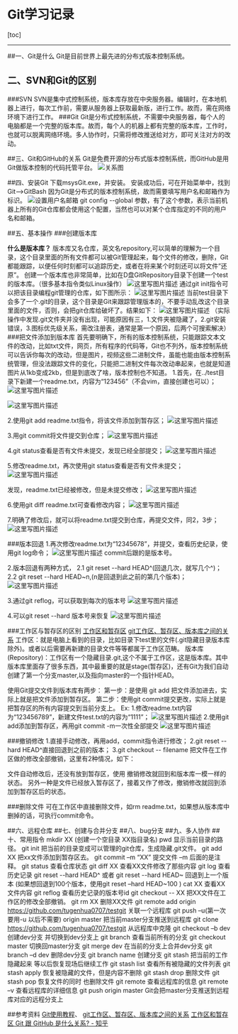 # Git学习记录


[toc]

-------------------

##一、Git是什么
Git是目前世界上最先进的分布式版本控制系统。

## 二、SVN和Git的区别

###SVN
SVN是集中式控制系统，版本库存放在中央服务器。编辑时，在本地机器上进行，每次工作前，需要从服务器上获取最新版，进行工作。故而，需在网络环境下进行工作。
###Git
Git是分布式控制系统，不需要中央服务器，每个人的电脑都是一个完整的版本库。故而，每个人的机器上都有完整的版本库，工作时，也就可以脱离网络环境。多人协作时，只需将修改推送给对方，即可关注对方的改动。

##三、Git和GitHub的关系
Git是免费开源的分布式版本控制系统，而GitHub是用Git做版本控制的代码托管平台。
![关系图](http://img.blog.csdn.net/20171117104714099?watermark/2/text/aHR0cDovL2Jsb2cuY3Nkbi5uZXQvRGF2aWRfSmV0dA==/font/5a6L5L2T/fontsize/400/fill/I0JBQkFCMA==/dissolve/70/gravity/SouthEast)


##四、安装Git
下载msysGit.exe，并安装。
安装成功后，可在开始菜单中，找到Git-->GitBash
因为Git是分布式的版本控制系统，故而需要填写用户名和邮箱作为标识。
![设置用户名邮箱](http://img.blog.csdn.net/20171117133723250?watermark/2/text/aHR0cDovL2Jsb2cuY3Nkbi5uZXQvRGF2aWRfSmV0dA==/font/5a6L5L2T/fontsize/400/fill/I0JBQkFCMA==/dissolve/70/gravity/SouthEast)
git config  --global 参数，有了这个参数，表示当前机器上所有的Git仓库都会使用这个配置，当然也可以对某个仓库指定的不同的用户名和邮箱。

##五、基本操作
###创建版本库

**什么是版本库？**
       版本库又名仓库，英文名repository,可以简单的理解为一个目录，这个目录里面的所有文件都可以被Git管理起来，每个文件的修改，删除，Git都能跟踪，以便任何时刻都可以追踪历史，或者在将来某个时刻还可以将文件”还原”。
创建一个版本库也非常简单，比如在D盘GitRepository目录下创建一个test的版本库。（很多基本指令类似Linux操作）
![这里写图片描述](http://img.blog.csdn.net/20171117140609577?watermark/2/text/aHR0cDovL2Jsb2cuY3Nkbi5uZXQvRGF2aWRfSmV0dA==/font/5a6L5L2T/fontsize/400/fill/I0JBQkFCMA==/dissolve/70/gravity/SouthEast)
通过git init指令可以把该目录编程git管理的仓库，如下图所示：
![这里写图片描述](http://img.blog.csdn.net/20171117140708019?watermark/2/text/aHR0cDovL2Jsb2cuY3Nkbi5uZXQvRGF2aWRfSmV0dA==/font/5a6L5L2T/fontsize/400/fill/I0JBQkFCMA==/dissolve/70/gravity/SouthEast)
当前test目录下会多了一个.git的目录，这个目录是Git来跟踪管理版本的，不要手动乱改这个目录里面的文件，否则，会把git仓库给破坏了。结果如下：
![这里写图片描述](http://img.blog.csdn.net/20171117142222116?watermark/2/text/aHR0cDovL2Jsb2cuY3Nkbi5uZXQvRGF2aWRfSmV0dA==/font/5a6L5L2T/fontsize/400/fill/I0JBQkFCMA==/dissolve/70/gravity/SouthEast)
（实际操作中发现.git文件夹并没有出现，可能原因有三，1.文件夹被隐藏了，2.git安装错误，3.图标优先级关系，需改注册表，通常是第一个原因，后两个可搜索解决）
###把文件添加到版本库
首先要明确下，所有的版本控制系统，只能跟踪文本文件的改动，比如txt文件，网页，所有程序的代码等，Git也不列外，版本控制系统可以告诉你每次的改动，但是图片，视频这些二进制文件，虽能也能由版本控制系统管理，但没法跟踪文件的变化，只能把二进制文件每次改动串起来，也就是知道图片从1kb变成2kb，但是到底改了啥，版本控制也不知道。
1.首先，在../test目录下新建一个readme.txt，内容为“123456”（不会vim，直接创建也可以）；
![这里写图片描述](http://img.blog.csdn.net/20171117143502684?watermark/2/text/aHR0cDovL2Jsb2cuY3Nkbi5uZXQvRGF2aWRfSmV0dA==/font/5a6L5L2T/fontsize/400/fill/I0JBQkFCMA==/dissolve/70/gravity/SouthEast)

![这里写图片描述](http://img.blog.csdn.net/20171117143707889?watermark/2/text/aHR0cDovL2Jsb2cuY3Nkbi5uZXQvRGF2aWRfSmV0dA==/font/5a6L5L2T/fontsize/400/fill/I0JBQkFCMA==/dissolve/70/gravity/SouthEast)

2.使用git add readme.txt指令，将该文件添加到暂存区；
![这里写图片描述](http://img.blog.csdn.net/20171117143759694?watermark/2/text/aHR0cDovL2Jsb2cuY3Nkbi5uZXQvRGF2aWRfSmV0dA==/font/5a6L5L2T/fontsize/400/fill/I0JBQkFCMA==/dissolve/70/gravity/SouthEast)

3.用git commit将文件提交到仓库；
![这里写图片描述](http://img.blog.csdn.net/20171117144001503?watermark/2/text/aHR0cDovL2Jsb2cuY3Nkbi5uZXQvRGF2aWRfSmV0dA==/font/5a6L5L2T/fontsize/400/fill/I0JBQkFCMA==/dissolve/70/gravity/SouthEast)

4.git status查看是否有文件未提交，发现已经全部提交；
![这里写图片描述](http://img.blog.csdn.net/20171117144110466?watermark/2/text/aHR0cDovL2Jsb2cuY3Nkbi5uZXQvRGF2aWRfSmV0dA==/font/5a6L5L2T/fontsize/400/fill/I0JBQkFCMA==/dissolve/70/gravity/SouthEast)

5.修改readme.txt，再次使用git status查看是否有文件未提交；
![这里写图片描述](http://img.blog.csdn.net/20171117144243647?watermark/2/text/aHR0cDovL2Jsb2cuY3Nkbi5uZXQvRGF2aWRfSmV0dA==/font/5a6L5L2T/fontsize/400/fill/I0JBQkFCMA==/dissolve/70/gravity/SouthEast)

发现，readme.txt已经被修改，但是未提交修改；
![这里写图片描述](http://img.blog.csdn.net/20171117144327336?watermark/2/text/aHR0cDovL2Jsb2cuY3Nkbi5uZXQvRGF2aWRfSmV0dA==/font/5a6L5L2T/fontsize/400/fill/I0JBQkFCMA==/dissolve/70/gravity/SouthEast)

6.使用git diff readme.txt可查看修改内容；
![这里写图片描述](http://img.blog.csdn.net/20171117144626691?watermark/2/text/aHR0cDovL2Jsb2cuY3Nkbi5uZXQvRGF2aWRfSmV0dA==/font/5a6L5L2T/fontsize/400/fill/I0JBQkFCMA==/dissolve/70/gravity/SouthEast)

7.明确了修改后，就可以将readme.txt提交到仓库，再提交文件，同2，3步；
![这里写图片描述](http://img.blog.csdn.net/20171117144932399?watermark/2/text/aHR0cDovL2Jsb2cuY3Nkbi5uZXQvRGF2aWRfSmV0dA==/font/5a6L5L2T/fontsize/400/fill/I0JBQkFCMA==/dissolve/70/gravity/SouthEast)

###版本回退
1.再次修改readme.txt为“12345678”，并提交，查看历史纪录，使用git log命令；
![这里写图片描述](http://img.blog.csdn.net/20171117145904843?watermark/2/text/aHR0cDovL2Jsb2cuY3Nkbi5uZXQvRGF2aWRfSmV0dA==/font/5a6L5L2T/fontsize/400/fill/I0JBQkFCMA==/dissolve/70/gravity/SouthEast)
commit后跟的是版本号。

2.版本回退有两种方式，
2.1 git reset --hard HEAD^(回退几次，就写几个^)；
2.2 git reset --hard HEAD~n,(n是回退到此之前的第几个版本)；
![这里写图片描述](http://img.blog.csdn.net/20171117150142673?watermark/2/text/aHR0cDovL2Jsb2cuY3Nkbi5uZXQvRGF2aWRfSmV0dA==/font/5a6L5L2T/fontsize/400/fill/I0JBQkFCMA==/dissolve/70/gravity/SouthEast)

3.通过git reflog，可以获取到每次的版本号
![这里写图片描述](http://img.blog.csdn.net/20171117150457737?watermark/2/text/aHR0cDovL2Jsb2cuY3Nkbi5uZXQvRGF2aWRfSmV0dA==/font/5a6L5L2T/fontsize/400/fill/I0JBQkFCMA==/dissolve/70/gravity/SouthEast)

4.可以git reset --hard 版本号来恢复
![这里写图片描述](http://img.blog.csdn.net/20171117150857452?watermark/2/text/aHR0cDovL2Jsb2cuY3Nkbi5uZXQvRGF2aWRfSmV0dA==/font/5a6L5L2T/fontsize/400/fill/I0JBQkFCMA==/dissolve/70/gravity/SouthEast)

###工作区与暂存区的区别
[工作区和暂存区](https://www.liaoxuefeng.com/wiki/0013739516305929606dd18361248578c67b8067c8c017b000/0013745374151782eb658c5a5ca454eaa451661275886c6000)
[git工作区、暂存区、版本库之间的关系](https://www.cnblogs.com/lianghe01/p/5846525.html)
工作区：就是电脑上看到的目录，比如目录下test里的文件(.git隐藏目录版本库除外)。或者以后需要再新建的目录文件等等都属于工作区范畴。
版本库(Repository)：工作区有一个隐藏目录.git,这个不属于工作区，这是版本库。其中版本库里面存了很多东西，其中最重要的就是stage(暂存区)，还有Git为我们自动创建了第一个分支master,以及指向master的一个指针HEAD。

使用Git提交文件到版本库有两步：
  第一步：是使用 git add 把文件添加进去，实际上就是把文件添加到暂存区。
  第二步：使用git commit提交更改，实际上就是把暂存区的所有内容提交到当前分支上。
Ex:
1.修改readme.txt内容为“123456789”，新建文件test.txt的内容为“1111”；
![这里写图片描述](http://img.blog.csdn.net/20171117151722384?watermark/2/text/aHR0cDovL2Jsb2cuY3Nkbi5uZXQvRGF2aWRfSmV0dA==/font/5a6L5L2T/fontsize/400/fill/I0JBQkFCMA==/dissolve/70/gravity/SouthEast)
2.使用git add添加到暂存区，再用git commit -m一次性全部提交
![这里写图片描述](http://img.blog.csdn.net/20171117152140399?watermark/2/text/aHR0cDovL2Jsb2cuY3Nkbi5uZXQvRGF2aWRfSmV0dA==/font/5a6L5L2T/fontsize/400/fill/I0JBQkFCMA==/dissolve/70/gravity/SouthEast)

###撤销修改
1.直接手动修改，再用add，commit指令进行修改；
2.git reset --hard HEAD^直接回退到之前的版本；
3.git checkout -- filename
把文件在工作区做的修改全部撤销，这里有2种情况，如下：

文件自动修改后，还没有放到暂存区，使用 撤销修改就回到和版本库一模一样的状态。
另外一种是文件已经放入暂存区了，接着又作了修改，撤销修改就回到添加到暂存区后的状态。

###删除文件
可在工作区中直接删除文件，如rm readme.txt，如果想从版本库中删掉的话，可执行commit命令。

##六、远程仓库
##七、创建与合并分支
##八、bug分支
##九、多人协作
##十、常用指令
mkdir         XX (创建一个空目录 XX指目录名)
   pwd          显示当前目录的路径。
   git init          把当前的目录变成可以管理的git仓库，生成隐藏.git文件。
   git add XX       把xx文件添加到暂存区去。
   git commit –m “XX”  提交文件 –m 后面的是注释。
   git status        查看仓库状态
   git diff  XX      查看XX文件修改了那些内容
   git log          查看历史记录
   git reset  --hard HEAD^ 或者 git reset  --hard HEAD~ 回退到上一个版本
                        (如果想回退到100个版本，使用git reset –hard HEAD~100 )
   cat XX         查看XX文件内容
   git reflog       查看历史记录的版本号id
   git checkout -- XX  把XX文件在工作区的修改全部撤销。
   git rm XX          删除XX文件
   git remote add origin https://github.com/tugenhua0707/testgit 关联一个远程库
   git push –u(第一次要用-u 以后不需要) origin master 把当前master分支推送到远程库
   git clone https://github.com/tugenhua0707/testgit  从远程库中克隆
   git checkout –b dev  创建dev分支 并切换到dev分支上
   git branch  查看当前所有的分支
   git checkout master 切换回master分支
   git merge dev    在当前的分支上合并dev分支
   git branch –d dev 删除dev分支
   git branch name  创建分支
   git stash 把当前的工作隐藏起来 等以后恢复现场后继续工作
   git stash list 查看所有被隐藏的文件列表
   git stash apply 恢复被隐藏的文件，但是内容不删除
   git stash drop 删除文件
   git stash pop 恢复文件的同时 也删除文件
   git remote 查看远程库的信息
   git remote –v 查看远程库的详细信息
   git push origin master  Git会把master分支推送到远程库对应的远程分支上

##参考资料
[Git使用教程](http://www.cnblogs.com/tugenhua0707/p/4050072.html)、
[git工作区、暂存区、版本库之间的关系](https://www.cnblogs.com/lianghe01/p/5846525.html)
[工作区和暂存区 ](https://www.liaoxuefeng.com/wiki/0013739516305929606dd18361248578c67b8067c8c017b000/0013745374151782eb658c5a5ca454eaa451661275886c6000)
[Git 跟 GitHub 是什么关系? - 知乎](https://www.zhihu.com/question/21907548)
